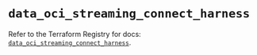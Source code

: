 # `data_oci_streaming_connect_harness`

Refer to the Terraform Registry for docs: [`data_oci_streaming_connect_harness`](https://registry.terraform.io/providers/oracle/oci/6.18.0/docs/data-sources/streaming_connect_harness).
